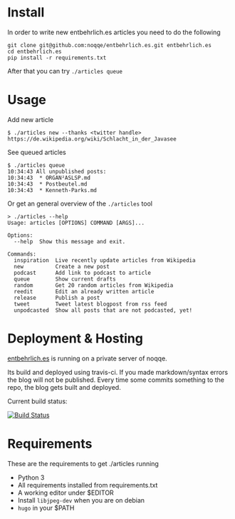 # Install

In order to write new entbehrlich.es articles you need to do the following

```
git clone git@github.com:noqqe/entbehrlich.es.git entbehrlich.es
cd entbehrlich.es
pip install -r requirements.txt
```

After that you can try `./articles queue`

# Usage

Add new article

```
$ ./articles new --thanks <twitter handle> https://de.wikipedia.org/wiki/Schlacht_in_der_Javasee
```

See queued articles

```
$ ./articles queue
10:34:43 All unpublished posts:
10:34:43  * ORGAN²ASLSP.md
10:34:43  * Postbeutel.md
10:34:43  * Kenneth-Parks.md
```

Or get an general overview of the `./articles` tool

```
> ./articles --help
Usage: articles [OPTIONS] COMMAND [ARGS]...

Options:
  --help  Show this message and exit.

Commands:
  inspiration  Live recently update articles from Wikipedia
  new          Create a new post
  podcast      Add link to podcast to article
  queue        Show current drafts
  random       Get 20 random articles from Wikipedia
  reedit       Edit an already written article
  release      Publish a post
  tweet        Tweet latest blogpost from rss feed
  unpodcasted  Show all posts that are not podcasted, yet!
```

# Deployment & Hosting

[entbehrlich.es](https://entbehrlich.es) is running on a private server of noqqe.

Its build and deployed using travis-ci. If you made markdown/syntax errors the blog will
not be published. Every time some commits something to the repo, the blog gets built and deployed.

Current build status:

[![Build Status](https://travis-ci.org/noqqe/entbehrlich.es.svg?branch=master)](https://travis-ci.org/noqqe/entbehrlich.es)

# Requirements

These are the requirements to get ./articles running

* Python 3
* All requirements installed from requirements.txt
* A working editor under $EDITOR
* Install `libjpeg-dev` when you are on debian
* `hugo` in your $PATH
